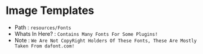 
# Image Templates

* Path : `resources/Fonts`
* Whats In Here? : `Contains Many Fonts For Some Plugins!`
* Note : `We Are Not CopyRight Holders Of These Fonts, These Are Mostly Taken From dafont.com!`
